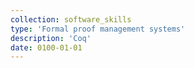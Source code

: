 ```yaml
---
collection: software_skills
type: 'Formal proof management systems'
description: 'Coq'
date: 0100-01-01
---
```

